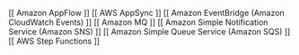[[ Amazon AppFlow ]]
[[ AWS AppSync ]]
[[ Amazon EventBridge (Amazon CloudWatch Events) ]]
[[ Amazon MQ ]] 
[[ Amazon Simple Notification Service (Amazon SNS) ]]
[[ Amazon Simple Queue Service (Amazon SQS) ]]
[[ AWS Step Functions ]]
